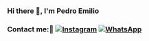 ### Hi there 👋, I'm Pedro Emilio 

### Contact me:📱 [![Instagram](https://img.shields.io/badge/Instagram-E4405F?&logo=instagram&?style=for-the-badge&logoColor=white)](https://www.instagram.com/_pedroo_mello/) [![WhatsApp](https://img.shields.io/badge/WhatsApp-green?logo=whatsapp&style=?style=for-the-badge&logoColor=white)](https://api.whatsapp.com/send?1=pt_BR&phone=5543996819949)

<!--
**pedrinbrabin/pedrinbrabin** is a ✨ _special_ ✨ repository because its `README.md` (this file) appears on your GitHub profile.

Here are some ideas to get you started:

   I’m currently working on ...
- 🌱 I’m currently learning ...
- 👯 I’m looking to collaborate on ...
- 🤔 I’m looking for help with ...
- 💬 Ask me about ...
- 📫 How to reach me: ...
- 😄 Pronouns: ...
- ⚡ Fun fact: ...
-->

